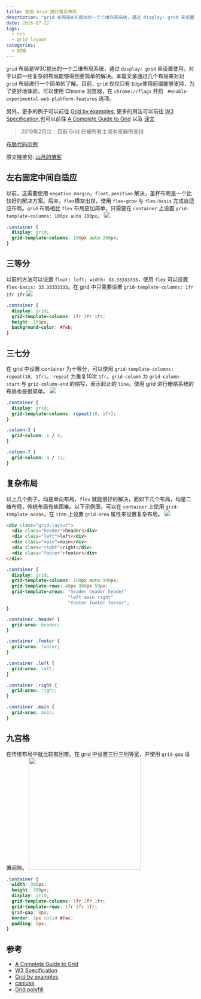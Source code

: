 ```yaml
---
title: 使用 Grid 进行常见布局
description: "grid 布局是W3C提出的一个二维布局系统，通过 display: grid 来设置使用，对于以前一些复杂的布局能够得到更简单的解决。本篇文章通过几个布局来对对 grid 布局进行一个简单的了解。"
date: 2016-07-22
tags:
  - css
  - grid layout
categories:
  - 前端
---
```


`grid` 布局是W3C提出的一个二维布局系统，通过 `display: grid` 来设置使用，对于以前一些复杂的布局能够得到更简单的解决。本篇文章通过几个布局来对对 `grid` 布局进行一个简单的了解。目前，`grid` 仅仅只有 `Edge`使用前缀能够支持，为了更好地体验，可以使用 Chrome 浏览器，在 `chrome://flags` 开启 ` #enable-experimental-web-platform-features` 选项。

<!--more-->

另外，更多的例子可以前往 [Grid by examples](http://gridbyexample.com/examples/), 更多的用法可以前往 [W3 Specification](https://www.w3.org/TR/css3-grid-layout/),也可以前往 [A Complete Guide to Grid](https://css-tricks.com/snippets/css/complete-guide-grid/) 以及 [译文](https://shanyue.tech/post/grid-guide/readme/)

> 2019年2月注：目前 Grid 已被所有主流浏览器所支持

[布局代码示例](https://shanyue.tech/post/grid-layout-common-usage/demo)

原文链接见: [山月的博客](https://shanyue.tech/post/grid-layout-common-usage/readme/)

## 左右固定中间自适应
以前，这需要使用 `negative margin`，`float`, `position` 解决，圣杯布局是一个比较好的解决方案。后来，`flex`横空出世，使用 `flex-grow` 与 `flex-basis` 完成自适应布局。`grid` 布局相比 `flex` 布局更加简单，只需要在 `container` 上设置 `grid-template-columns: 100px auto 100px`。
![](https://shanyue.tech/post/Grid-Layout-Common-Usage/images/1.png)

``` css
.container {
  display: grid;
  grid-template-columns: 100px auto 200px;
}
```

## 三等分
以前的方法可以设置 `float: left; width: 33.33333333`，使用 `flex` 可以设置 `flex-basis: 33.33333333`。在 grid 中只需要设置 `grid-template-columns: 1fr 1fr 1fr`
![](https://shanyue.tech/post/Grid-Layout-Common-Usage/images/2.png)
``` css
.container {
  display: grid;
  grid-template-columns: 1fr 1fr 1fr;
  height: 100px;
  background-color: #feb;
}
```
 
## 三七分
在 grid 中设置 container 为十等分，可以使用 `grid-template-columns: repeat(10, 1fr)`。
`repeat` 为重复10次 `1fr`。`grid-column` 为 `grid-column-start` 与 `grid-column-end` 的缩写，表示起止的 `line`。使用 grid 进行栅格系统的布局也是很简单。
![](https://shanyue.tech/post/Grid-Layout-Common-Usage/images/3.png)

``` css
.container {
  display: grid;
  grid-template-columns: repeat(10, 1fr);
}

.column-3 {
  grid-column: 1 / 4;
}

.column-7 {
  grid-column: 4 / 11;
}
```

## 复杂布局
以上几个例子，均是单向布局，`flex` 就能很好的解决，而如下几个布局，均是二维布局，传统布局有些困难。以下示例图，可以在 `container` 上使用 `grid-template-areas`，在 `item` 上设置 `grid-area` 属性来设置复杂布局。
![](https://shanyue.tech/post/Grid-Layout-Common-Usage/images/4.png)
``` html
<div class="grid-layout">
  <div class="header">header</div>
  <div class="left">left</div>
  <div class="main">main</div>
  <div class="right">right</div>
  <div class="footer">footer</div>
</div>
```

``` css
.container {
  display: grid;
  grid-template-columns: 100px auto 100px;
  grid-template-rows: 40px 300px 50px;
  grid-template-areas: "header header header"
                       "left main right"
                       "footer footer footer";
}

.container .header {
  grid-area: header;
}

.container .footer {
  grid-area: footer;
}

.container .left {
  grid-area: left;
}

.container .right {
  grid-area: right;
}

.container .main {
  grid-area: main;
}
```

## 九宫格
在传统布局中就比较有困难。在 grid 中设置三行三列等宽，并使用 `grid-gap` 设置间隙。
<img src="https://shanyue.tech/post/Grid-Layout-Common-Usage/images/5.png" width="300" height="300">
``` css
.container {
  width: 300px;
  height: 300px;
  display: grid;
  grid-template-columns: 1fr 1fr 1fr;
  grid-template-rows: 1fr 1fr 1fr;
  grid-gap: 8px;
  border: 1px solid #fac;
  padding: 8px;
}
```

## 参考
+ [A Complete Guide to Grid](https://css-tricks.com/snippets/css/complete-guide-grid/)
+ [W3 Specification](https://www.w3.org/TR/css3-grid-layout/)
+ [Grid by examples](http://gridbyexample.com/examples/)
+ [caniuse](http://caniuse.com/)
+ [Grid polyfill](https://github.com/FremyCompany/css-grid-polyfill/)
